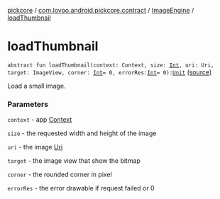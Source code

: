 [pickcore](../../index.md) / [com.lovoo.android.pickcore.contract](../index.md) / [ImageEngine](index.md) / [loadThumbnail](./load-thumbnail.md)

# loadThumbnail

`abstract fun loadThumbnail(context: Context, size: `[`Int`](https://kotlinlang.org/api/latest/jvm/stdlib/kotlin/-int/index.html)`, uri: Uri, target: ImageView, corner: `[`Int`](https://kotlinlang.org/api/latest/jvm/stdlib/kotlin/-int/index.html)` = 0, errorRes: `[`Int`](https://kotlinlang.org/api/latest/jvm/stdlib/kotlin/-int/index.html)` = 0): `[`Unit`](https://kotlinlang.org/api/latest/jvm/stdlib/kotlin/-unit/index.html) [(source)](https://github.com/lovoo/android-pickpic/blob/master/pickcore/pickcore/src/main/kotlin/com/lovoo/android/pickcore/contract/ImageEngine.kt#L39)

Load a small image.

### Parameters

`context` - app [Context](#)

`size` - the requested width and height of the image

`uri` - the image [Uri](#)

`target` - the image view that show the bitmap

`corner` - the rounded corner in pixel

`errorRes` - the error drawable if request failed or 0